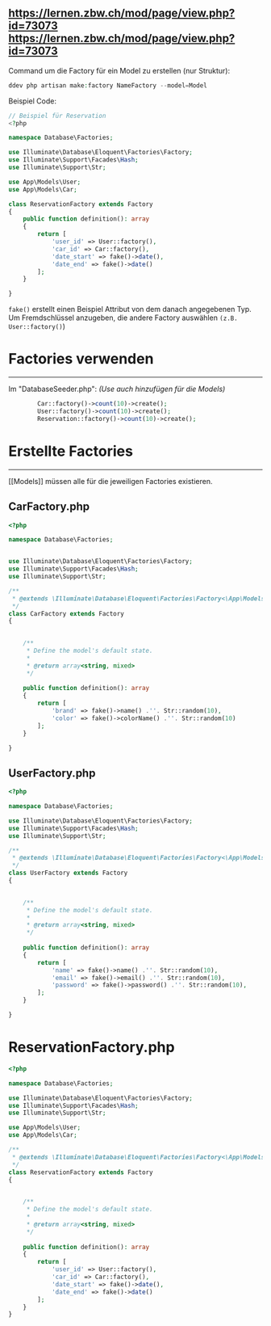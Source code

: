 https://lernen.zbw.ch/mod/page/view.php?id=73073
https://lernen.zbw.ch/mod/page/view.php?id=73073
---

Command um die Factory für ein Model zu erstellen (nur Struktur):
```php
ddev php artisan make:factory NameFactory --model=Model
```

Beispiel Code:
```php
// Beispiel für Reservation
<?php

namespace Database\Factories;

use Illuminate\Database\Eloquent\Factories\Factory;
use Illuminate\Support\Facades\Hash;
use Illuminate\Support\Str;

use App\Models\User;
use App\Models\Car;

class ReservationFactory extends Factory
{
    public function definition(): array
    {
        return [
            'user_id' => User::factory(),
            'car_id' => Car::factory(),
            'date_start' => fake()->date(),
            'date_end' => fake()->date()
        ];
    }

}


```

`fake()` erstellt einen Beispiel Attribut von dem danach angegebenen Typ.
Um Fremdschlüssel anzugeben, die andere Factory auswählen `(z.B. User::factory()`)

# Factories verwenden
---
Im "DatabaseSeeder.php":
*(Use auch hinzufügen für die Models)*
```php
        Car::factory()->count(10)->create();
        User::factory()->count(10)->create();
        Reservation::factory()->count(10)->create();
```
# Erstellte Factories
---
[[Models]] müssen alle für die jeweiligen Factories existieren.
## CarFactory.php
```php
<?php

namespace Database\Factories;


use Illuminate\Database\Eloquent\Factories\Factory;
use Illuminate\Support\Facades\Hash;
use Illuminate\Support\Str;

/**
 * @extends \Illuminate\Database\Eloquent\Factories\Factory<\App\Models\User>
 */
class CarFactory extends Factory
{
    

    /**
     * Define the model's default state.
     *
     * @return array<string, mixed>
     */
    
    public function definition(): array
    {
        return [
            'brand' => fake()->name() .''. Str::random(10),
            'color' => fake()->colorName() .''. Str::random(10)
        ];
    }

}
```
## UserFactory.php
```php
<?php

namespace Database\Factories;

use Illuminate\Database\Eloquent\Factories\Factory;
use Illuminate\Support\Facades\Hash;
use Illuminate\Support\Str;

/**
 * @extends \Illuminate\Database\Eloquent\Factories\Factory<\App\Models\User>
 */
class UserFactory extends Factory
{
    

    /**
     * Define the model's default state.
     *
     * @return array<string, mixed>
     */
    
    public function definition(): array
    {
        return [
            'name' => fake()->name() .''. Str::random(10),
            'email' => fake()->email() .''. Str::random(10),
            'password' => fake()->password() .''. Str::random(10),
        ];
    }

}
```
# ReservationFactory.php
```php
<?php

namespace Database\Factories;

use Illuminate\Database\Eloquent\Factories\Factory;
use Illuminate\Support\Facades\Hash;
use Illuminate\Support\Str;

use App\Models\User;
use App\Models\Car;

/**
 * @extends \Illuminate\Database\Eloquent\Factories\Factory<\App\Models\User>
 */
class ReservationFactory extends Factory
{
    

    /**
     * Define the model's default state.
     *
     * @return array<string, mixed>
     */
    
    public function definition(): array
    {
        return [
            'user_id' => User::factory(),
            'car_id' => Car::factory(),
            'date_start' => fake()->date(),
            'date_end' => fake()->date()
        ];
    }
}
```
